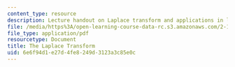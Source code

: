 ```yaml
---
content_type: resource
description: Lecture handout on Laplace transform and applications in linear systems.
file: /media/https%3A/open-learning-course-data-rc.s3.amazonaws.com/2-161-signal-processing-continuous-and-discrete-fall-2008/6e6f94d1e27d4fe8249d3123a3c85e0c_laplace.pdf
file_type: application/pdf
resourcetype: Document
title: The Laplace Transform
uid: 6e6f94d1-e27d-4fe8-249d-3123a3c85e0c
---
```

